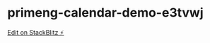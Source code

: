 # primeng-calendar-demo-e3tvwj

[Edit on StackBlitz ⚡️](https://stackblitz.com/edit/primeng-calendar-demo-e3tvwj)
